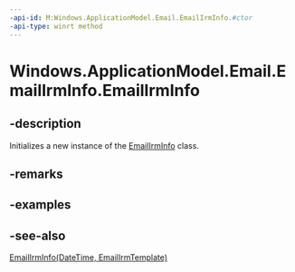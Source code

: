 ----api-id: M:Windows.ApplicationModel.Email.EmailIrmInfo.#ctor
-api-type: winrt method
---<!-- Method syntaxpublic EmailIrmInfo()--># Windows.ApplicationModel.Email.EmailIrmInfo.EmailIrmInfo## -descriptionInitializes a new instance of the [EmailIrmInfo](emailirminfo.md) class.## -remarks## -examples## -see-also[EmailIrmInfo(DateTime, EmailIrmTemplate)](emailirminfo_emailirminfo_1624415405.md)
